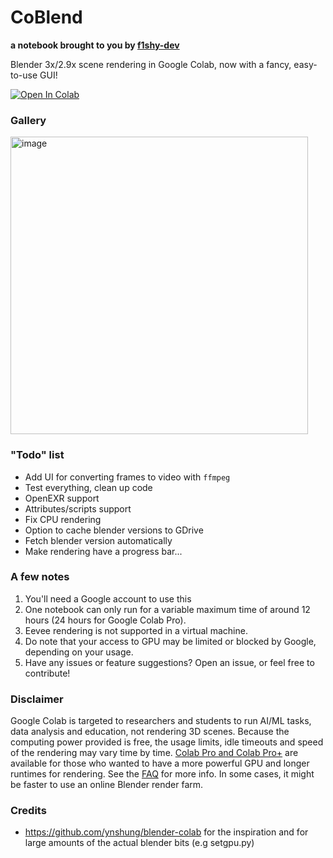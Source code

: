 # CoBlend
**a notebook brought to you by [f1shy-dev](https://github.com/f1shy-dev)**

Blender 3x/2.9x scene rendering in Google Colab, now with a fancy, easy-to-use GUI!

<a href="https://colab.research.google.com/github/f1shy-dev/coblend/blob/master/CoBlend.ipynb" target="_parent"><img src="https://colab.research.google.com/assets/colab-badge.svg" alt="Open In Colab"/></a>

### Gallery
<img width="476" alt="image" src="https://github.com/f1shy-dev/CoBlend/assets/56125930/20bc610f-713c-4032-9a37-ccb6128fe99a">

### "Todo" list
* Add UI for converting frames to video with `ffmpeg`
* Test everything, clean up code
* OpenEXR support
* Attributes/scripts support
* Fix CPU rendering
* Option to cache blender versions to GDrive
* Fetch blender version automatically
* Make rendering have a progress bar...

### A few notes
1. You'll need a Google account to use this
2. One notebook can only run for a variable maximum time of around 12 hours (24 hours for Google Colab Pro).
3. Eevee rendering is not supported in a virtual machine.
4. Do note that your access to GPU may be limited or blocked by Google, depending on your usage.
5. Have any issues or feature suggestions? Open an issue, or feel free to contribute!

### Disclaimer
Google Colab is targeted to researchers and students to run AI/ML tasks, data analysis and education, not rendering 3D scenes. Because the computing power provided is free, the usage limits, idle timeouts and speed of the rendering may vary time by time. [Colab Pro and Colab Pro+](https://colab.research.google.com/signup) are available for those who wanted to have a more powerful GPU and longer runtimes for rendering. See the [FAQ](https://research.google.com/colaboratory/faq.html) for more info. In some cases, it might be faster to use an online Blender render farm.

### Credits
* https://github.com/ynshung/blender-colab for the inspiration and for large amounts of the actual blender bits (e.g setgpu.py)
